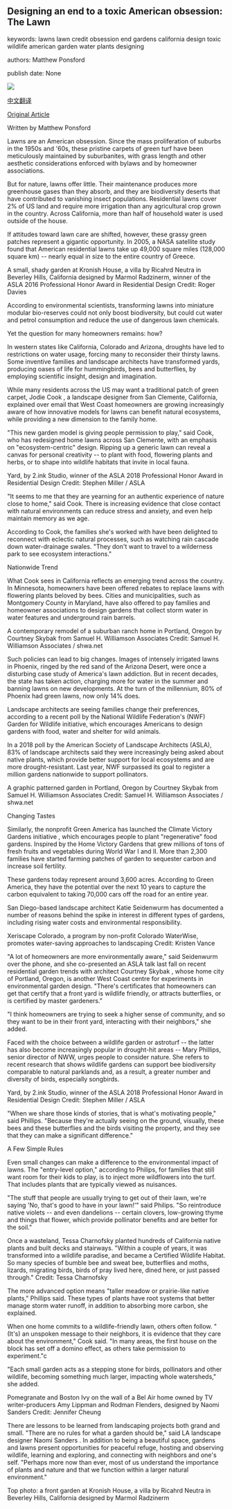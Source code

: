 ## Designing an end to a toxic American obsession: The Lawn

keywords: lawns lawn credit obsession end gardens california design toxic wildlife american garden water plants designing

authors: Matthew Ponsford

publish date: None

![](https://cdn.cnn.com/cnnnext/dam/assets/200319164629-kronish-house-3-super-tease.jpg)

[中文翻译](Designing%20an%20end%20to%20a%20toxic%20American%20obsession%3A%20The%20Lawn_zh.md)

[Original Article](https://edition.cnn.com/style/article/lawns-american-yard-us/index.html)

Written by Matthew Ponsford

Lawns are an American obsession. Since the mass proliferation of suburbs in the 1950s and '60s, these pristine carpets of green turf have been meticulously maintained by suburbanites, with grass length and other aesthetic considerations enforced with bylaws and by homeowner associations.

But for nature, lawns offer little. Their maintenance produces more greenhouse gases than they absorb, and they are biodiversity deserts that have contributed to vanishing insect populations. Residential lawns cover 2% of US land and require more irrigation than any agricultural crop grown in the country. Across California, more than half of household water is used outside of the house.

If attitudes toward lawn care are shifted, however, these grassy green patches represent a gigantic opportunity. In 2005, a NASA satellite study found that American residential lawns take up 49,000 square miles (128,000 square km) -- nearly equal in size to the entire country of Greece.

A small, shady garden at Kronish House, a villa by Ricahrd Neutra in Beverley Hills, California designed by Marmol Radzinerm, winner of the ASLA 2016 Professional Honor Award in Residential Design Credit: Roger Davies

According to environmental scientists, transforming lawns into miniature modular bio-reserves could not only boost biodiversity, but could cut water and petrol consumption and reduce the use of dangerous lawn chemicals.

Yet the question for many homeowners remains: how?

In western states like California, Colorado and Arizona, droughts have led to restrictions on water usage, forcing many to reconsider their thirsty lawns. Some inventive families and landscape architects have transformed yards, producing oases of life for hummingbirds, bees and butterflies, by employing scientific insight, design and imagination.

While many residents across the US may want a traditional patch of green carpet, Jodie Cook , a landscape designer from San Clemente, California, explained over email that West Coast homeowners are growing increasingly aware of how innovative models for lawns can benefit natural ecosystems, while providing a new dimension to the family home.

"This new garden model is giving people permission to play," said Cook, who has redesigned home lawns across San Clemente, with an emphasis on "ecosystem-centric" design. Ripping up a generic lawn can reveal a canvas for personal creativity -- to plant with food, flowering plants and herbs, or to shape into wildlife habitats that invite in local fauna.

Yard, by 2.ink Studio, winner of the ASLA 2018 Professional Honor Award in Residential Design Credit: Stephen Miller / ASLA

"It seems to me that they are yearning for an authentic experience of nature close to home," said Cook. There is increasing evidence that close contact with natural environments can reduce stress and anxiety, and even help maintain memory as we age.

According to Cook, the families she's worked with have been delighted to reconnect with eclectic natural processes, such as watching rain cascade down water-drainage swales. "They don't want to travel to a wilderness park to see ecosystem interactions."

Nationwide Trend

What Cook sees in California reflects an emerging trend across the country. In Minnesota, homeowners have been offered rebates to replace lawns with flowering plants beloved by bees. Cities and municipalities, such as Montgomery County in Maryland, have also offered to pay families and homeowner associations to design gardens that collect storm water in water features and underground rain barrels.

A contemporary remodel of a suburban ranch home in Portland, Oregon by Courtney Skybak from Samuel H. Williamson Associates Credit: Samuel H. Williamson Associates / shwa.net

Such policies can lead to big changes. Images of intensely irrigated lawns in Phoenix, ringed by the red sand of the Arizona Desert, were once a disturbing case study of America's lawn addiction. But in recent decades, the state has taken action, charging more for water in the summer and banning lawns on new developments. At the turn of the millennium, 80% of Phoenix had green lawns, now only 14% does.

Landscape architects are seeing families change their preferences, according to a recent poll by the National Wildlife Federation's (NWF) Garden for Wildlife initiative, which encourages Americans to design gardens with food, water and shelter for wild animals.

In a 2018 poll by the American Society of Landscape Architects (ASLA), 83% of landscape architects said they were increasingly being asked about native plants, which provide better support for local ecosystems and are more drought-resistant. Last year, NWF surpassed its goal to register a million gardens nationwide to support pollinators.

A graphic patterned garden in Portland, Oregon by Courtney Skybak from Samuel H. Williamson Associates Credit: Samuel H. Williamson Associates / shwa.net

Changing Tastes

Similarly, the nonprofit Green America has launched the Climate Victory Gardens initiative , which encourages people to plant "regenerative" food gardens. Inspired by the Home Victory Gardens that grew millions of tons of fresh fruits and vegetables during World War I and II. More than 2,300 families have started farming patches of garden to sequester carbon and increase soil fertility.

These gardens today represent around 3,600 acres. According to Green America, they have the potential over the next 10 years to capture the carbon equivalent to taking 70,000 cars off the road for an entire year.

San Diego-based landscape architect Katie Seidenwurm has documented a number of reasons behind the spike in interest in different types of gardens, including rising water costs and environmental responsibility.

Xeriscape Colorado, a program by non-profit Colorado WaterWise, promotes water-saving approaches to landscaping Credit: Kristen Vance

"A lot of homeowners are more environmentally aware," said Seidenwurm over the phone, and she co-presented an ASLA talk last fall on recent residential garden trends with architect Courtney Skybak , whose home city of Portland, Oregon, is another West Coast centre for experiments in environmental garden design. "There's certificates that homeowners can get that certify that a front yard is wildlife friendly, or attracts butterflies, or is certified by master gardeners."

"I think homeowners are trying to seek a higher sense of community, and so they want to be in their front yard, interacting with their neighbors," she added.

Faced with the choice between a wildlife garden or astroturf -- the latter has also become increasingly popular in drought-hit areas -- Mary Phillips, senior director of NWW, urges people to consider nature. She refers to recent research that shows wildlife gardens can support bee biodiversity comparable to natural parklands and, as a result, a greater number and diversity of birds, especially songbirds.

Yard, by 2.ink Studio, winner of the ASLA 2018 Professional Honor Award in Residential Design Credit: Stephen Miller / ASLA

"When we share those kinds of stories, that is what's motivating people," said Phillips. "Because they're actually seeing on the ground, visually, these bees and these butterflies and the birds visiting the property, and they see that they can make a significant difference."

A Few Simple Rules

Even small changes can make a difference to the environmental impact of lawns. The "entry-level option," according to Philips, for families that still want room for their kids to play, is to inject more wildflowers into the turf. That includes plants that are typically viewed as nuisances.

"The stuff that people are usually trying to get out of their lawn, we're saying 'No, that's good to have in your lawn\!'" said Philips. "So reintroduce native violets -- and even dandelions -- certain clovers, low-growing thyme and things that flower, which provide pollinator benefits and are better for the soil."

Once a wasteland, Tessa Charnofsky planted hundreds of California native plants and built decks and stairways. "Within a couple of years, it was transformed into a wildlife paradise, and became a Certified Wildlife Habitat. So many species of bumble bee and sweat bee, butterflies and moths, lizards, migrating birds, birds of pray lived here, dined here, or just passed through." Credit: Tessa Charnofsky

The more advanced option means "taller meadow or prairie-like native plants," Phillips said. These types of plants have root systems that better manage storm water runoff, in addition to absorbing more carbon, she explained.

When one home commits to a wildlife-friendly lawn, others often follow. "(It's) an unspoken message to their neighbors, it is evidence that they care about the environment," Cook said. "In many areas, the first house on the block has set off a domino effect, as others take permission to experiment."c

"Each small garden acts as a stepping stone for birds, pollinators and other wildlife, becoming something much larger, impacting whole watersheds," she added.

Pomegranate and Boston Ivy on the wall of a Bel Air home owned by TV writer-producers Amy Lippman and Rodman Flenders, designed by Naomi Sanders Credit: Jennifer Cheung

There are lessons to be learned from landscaping projects both grand and small. "There are no rules for what a garden should be," said LA landscape designer Naomi Sanders . In addition to being a beautiful space, gardens and lawns present opportunities for peaceful refuge, hosting and observing wildlife, learning and exploring, and connecting with neighbors and one's self. "Perhaps more now than ever, most of us understand the importance of plants and nature and that we function within a larger natural environment."

Top photo: a front garden at Kronish House, a villa by Ricahrd Neutra in Beverley Hills, California designed by Marmol Radzinerm